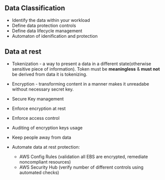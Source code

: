 ## Data Classification
* Identify the data within your workload
* Define data protection controls
* Define data lifecycle management
* Automaton of idenification and protection

## Data at rest

* Tokenization - a way to present a data in a different state(otherwise sensitive piece of information). Token must be **meaningless** & **must not** be derived from data it is tokenizing.
* Encryption - transforming content in a manner makes it unreadabe without necessary secret key.

* Secure Key management
* Enforce encryption at rest
* Enforce access control
* Auditing of encryption keys usage
* Keep people away from data
* Automate data at rest protection:
  - AWS Config Rules (validation all EBS are encrypted, remediate noncompliant resources)
  - AWS Security Hub (verify number of different controls using automated checks)
